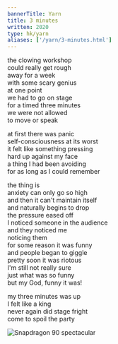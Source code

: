 ```yaml
---
bannerTitle: Yarn
title: 3 minutes 
written: 2020
type: hk/yarn
aliases: ['/yarn/3-minutes.html']
---
```


the clowing workshop  
could really get rough  
away for a week  
with some scary genius  
at one point  
we had to go on stage  
for a timed three minutes  
we were not allowed  
to move or speak


at first there was panic  
self-consciousness at its worst  
it felt like something pressing  
hard up against my face  
a thing I had been avoiding  
for as long as I could remember  


the thing is  
anxiety can only go so high  
and then it can't maintain itself  
and naturally begins to drop  
the pressure eased off  
I noticed someone in the audience  
and they noticed me  
noticing them  
for some reason it was funny  
and people began to giggle  
pretty soon it was riotous  
I'm still not really sure  
just what was so funny  
but my God, funny it was!  


my three minutes was up  
I felt like a king  
never again did stage fright  
come to spoil the party

![Snapdragon 90 spectacular](/images/circus/speccie.jpg "'Snapdragon 90 spectacular") 
